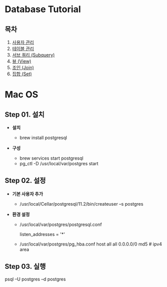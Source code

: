 # Database Tutorial

## 목차
1. [사용자 관리](https://github.com/LeeSM0518/database/blob/master/UserManagement.md)
2. [테이블 관리](https://github.com/LeeSM0518/database/blob/master/TableManagement.md)
3. [서브 쿼리 (Subquery)](https://github.com/LeeSM0518/database/blob/master/Subqueries.md)
4. [뷰 (View)](https://github.com/LeeSM0518/database/blob/master/Views.md)
5. [조인 (Join)](https://github.com/LeeSM0518/database/blob/master/JOIN.md)
6. [집합 (Set)](https://github.com/LeeSM0518/database/blob/master/SetTheory.md)

# Mac OS

## Step 01. 설치

* **설치**
  * brew install postgresql



* **구성**
  * brew services start postgresql
  * pg_ctl -D /usr/local/var/postgres start



## Step 02. 설정

* **기본 사용자 추가**

  * /usr/local/Cellar/postgresql/11.2/bin/createuser –s postgres

* **환경 설정**

  * /usr/local/var/postgres/postgresql.conf 

    listen_addresses = '*' 

  * /usr/local/var/postgres/pg_hba.conf
    host all all 0.0.0.0/0 md5 # ipv4 area



## Step 03. 실행

psql –U postgres –d postgres
